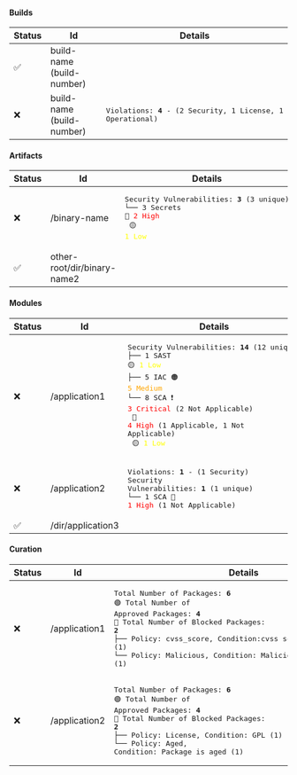 #### Builds
| Status | Id | Details |
|--------|----|---------|
| ✅ | build-name (build-number) |  |
| ❌ | build-name (build-number) | <pre>Violations: <b>4</b> - (2 Security, 1 License, 1 Operational)</pre> |
#### Artifacts
| Status | Id | Details |
|--------|----|---------|
| ❌ | /binary-name | <pre>Security Vulnerabilities: <b>3</b> (3 unique)<br>└── 3 Secrets 🔴 <span style="color:red">2 High</span><br>              🟡 <span style="color:yellow">1 Low</span></pre> |
| ✅ | other-root/dir/binary-name2 |  |
#### Modules
| Status | Id | Details |
|--------|----|---------|
| ❌ | /application1 | <pre>Security Vulnerabilities: <b>14</b> (12 unique)<br>├── 1 SAST 🟡 <span style="color:yellow">1 Low</span><br>├── 5 IAC 🟠 <span style="color:orange">5 Medium</span><br>└── 8 SCA ❗️ <span style="color:red">3 Critical</span> (2 Not Applicable)<br>          🔴 <span style="color:red">4 High</span> (1 Applicable, 1 Not Applicable)<br>          🟡 <span style="color:yellow">1 Low</span></pre> |
| ❌ | /application2 | <pre>Violations: <b>1</b> - (1 Security)<br>Security Vulnerabilities: <b>1</b> (1 unique)<br>└── 1 SCA 🔴 <span style="color:red">1 High</span> (1 Not Applicable)</pre> |
| ✅ | /dir/application3 |  |
#### Curation
| Status | Id | Details |
|--------|----|---------|
| ❌ | /application1 | <pre>Total Number of Packages: <b>6</b><br>🟢 Total Number of Approved Packages: <b>4</b><br>🔴 Total Number of Blocked Packages: <b>2</b><br>├── Policy: cvss_score, Condition:cvss score higher than 4.0 (1)<br>└── Policy: Malicious, Condition: Malicious package (1)</pre> |
| ❌ | /application2 | <pre>Total Number of Packages: <b>6</b><br>🟢 Total Number of Approved Packages: <b>4</b><br>🔴 Total Number of Blocked Packages: <b>2</b><br>├── Policy: License, Condition: GPL (1)<br>└── Policy: Aged, Condition: Package is aged (1)</pre> |